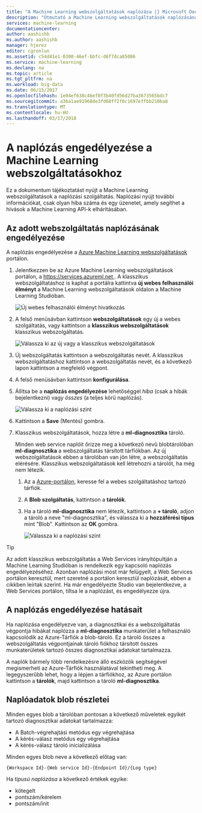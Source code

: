 ```yaml
---
title: "A Machine Learning webszolgáltatások naplózása |} Microsoft Docs"
description: "Útmutató a Machine Learning webszolgáltatások naplózásának engedélyezéséről. Naplózási nyújt további információkat az API-k hibaelhárítás elősegítése érdekében."
services: machine-learning
documentationcenter: 
author: aashishb
ms.author: aashishb
manager: hjerez
editor: cgronlun
ms.assetid: c54d41e1-0300-46ef-bbfc-d6f7dca85086
ms.service: machine-learning
ms.devlang: na
ms.topic: article
ms.tgt_pltfrm: na
ms.workload: big-data
ms.date: 06/15/2017
ms.openlocfilehash: 1e04ef638c46ef0f3b40fd56d27ba3673565bdc7
ms.sourcegitcommit: a36a1ae91968de3fd68ff2f0c1697effbb210ba8
ms.translationtype: MT
ms.contentlocale: hu-HU
ms.lasthandoff: 03/17/2018
---
```

# <a name="enable-logging-for-machine-learning-web-services"></a>A naplózás engedélyezése a Machine Learning webszolgáltatásokhoz
Ez a dokumentum tájékoztatást nyújt a Machine Learning webszolgáltatások a naplózási szolgáltatás. Naplózási nyújt további információkat, csak olyan hiba száma és egy üzenetet, amely segíthet a hívások a Machine Learning API-k elhárításában.  

## <a name="how-to-enable-logging-for-a-web-service"></a>Az adott webszolgáltatás naplózásának engedélyezése

A naplózás engedélyezése a [Azure Machine Learning webszolgáltatások](https://services.azureml.net) portálon. 

1. Jelentkezzen be az Azure Machine Learning webszolgáltatások portálon, a [ https://services.azureml.net ](https://services.azureml.net). A klasszikus webszolgáltatáshoz is kaphat a portálra kattintva **új webes felhasználói élményt** a Machine Learning webszolgáltatások oldalon a Machine Learning Studióban.

   ![Új webes felhasználói élményt hivatkozás](./media/web-services-logging/new-web-services-experience-link.png)

2. A felső menüsávban kattintson **webszolgáltatások** egy új a webes szolgáltatás, vagy kattintson a **klasszikus webszolgáltatások** klasszikus webszolgáltatás.

   ![Válassza ki az új vagy a klasszikus webszolgáltatások](./media/web-services-logging/select-web-service.png)

3. Új webszolgáltatás kattintson a webszolgáltatás nevét. A klasszikus webszolgáltatáshoz kattintson a webszolgáltatás nevét, és a következő lapon kattintson a megfelelő végpont.

4. A felső menüsávban kattintson **konfigurálása**.

5. Állítsa be a **naplózás engedélyezése** lehetőséggel *hiba* (csak a hibák bejelentkezni) vagy *összes* (a teljes körű naplózás).

   ![Válassza ki a naplózási szint](./media/web-services-logging/enable-logging.png)

6. Kattintson a **Save** (Mentés) gombra.

7. Klasszikus webszolgáltatások, hozza létre a **ml-diagnosztika** tároló.

   Minden web service naplóit őrizze meg a következő nevű blobtárolóban **ml-diagnosztika** a webszolgáltatás társított tárfiókban. Az új webszolgáltatások ebben a tárolóban van jön létre, a webszolgáltatás elérésére. Klasszikus webszolgáltatások kell létrehozni a tárolót, ha még nem létezik. 

   1. Az a [Azure-portálon](https://portal.azure.com), keresse fel a webes szolgáltatáshoz tartozó tárfiók.

   2. A **Blob szolgáltatás**, kattintson a **tárolók**.

   3. Ha a tároló **ml-diagnosztika** nem létezik, kattintson a **+ tároló**, adjon a tároló a neve "ml-diagnosztika", és válassza ki a **hozzáférési típus** mint "Blob". Kattintson az **OK** gombra.

      ![Válassza ki a naplózási szint](./media/web-services-logging/create-ml-diagnostics-container.png)

> [!TIP]
>
> Az adott klasszikus webszolgáltatás a Web Services irányítópultján a Machine Learning Studióban is rendelkezik egy kapcsoló naplózás engedélyezéséhez. Azonban naplózási most már felügyelt, a Web Services portálon keresztül, mert szeretné a portálon keresztül naplózását, ebben a cikkben leírtak szerint. Ha már engedélyezte Studio van bejelentkezve, a Web Services portálon, tiltsa le a naplózást, és engedélyezze újra.


## <a name="the-effects-of-enabling-logging"></a>A naplózás engedélyezése hatásait
Ha naplózása engedélyezve van, a diagnosztikai és a webszolgáltatás végpontja hibákat naplózza a **ml-diagnosztika** munkaterület a felhasználó kapcsolódik az Azure-Tárfiók a blob-tároló. Ez a tároló összes a webszolgáltatás végpontjainak tároló fiókhoz társított összes munkaterületek tartozó összes diagnosztikai adatokat tartalmazza.

A naplók bármely több rendelkezésre álló eszközök segítségével megismerheti az Azure-Tárfiók használatával tekintheti meg. A legegyszerűbb lehet, hogy a lépjen a tárfiókhoz, az Azure portálon kattintson a **tárolók**, majd kattintson a tároló **ml-diagnosztika**.  

## <a name="log-blob-detail-information"></a>Naplóadatok blob részletei
Minden egyes blob a tárolóban pontosan a következő műveletek egyikét tartozó diagnosztikai adatokat tartalmazza:

* A Batch-végrehajtási metódus egy végrehajtása  
* A kérés-válasz metódus egy végrehajtása  
* A kérés-válasz tároló inicializálása

Minden egyes blob neve a következő előtag van: 


`{Workspace Id}-{Web service Id}-{Endpoint Id}/{Log type}`


Ha _típusú naplózása_ a következő értékek egyike:  

* kötegelt  
* pontszám/kérelem  
* pontszám/init  

